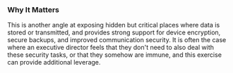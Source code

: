 ### Why It Matters

This is another angle at exposing hidden but critical places where data is stored or transmitted, and provides strong support for device encryption, secure backups, and improved communication security.  It is often the case where an executive director feels that they don't need to also deal with these security tasks, or that they somehow are immune, and this exercise can provide additional leverage.